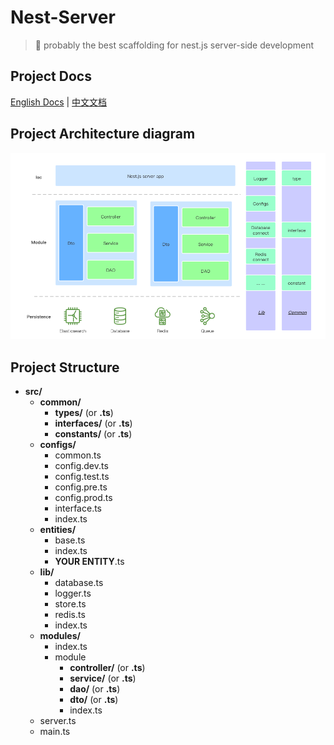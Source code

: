 # Nest-Server

> 🚀 probably the best scaffolding for nest.js server-side development

## Project Docs

[English Docs](docs/en.md) | [中文文档](docs/cn.md)

## Project Architecture diagram

![architecture diagram](docs/img/server.png)

## Project Structure

- **src/**
  - **common/**
    - **types/** (or **.ts**)
    - **interfaces/** (or **.ts**)
    - **constants/** (or **.ts**)
  - **configs/**
    - common.ts
    - config.dev.ts
    - config.test.ts
    - config.pre.ts
    - config.prod.ts
    - interface.ts
    - index.ts
  - **entities/**
    - base.ts
    - index.ts
    - **YOUR ENTITY**.ts
  - **lib/**
    - database.ts
    - logger.ts
    - store.ts
    - redis.ts
    - index.ts
  - **modules/**
    - index.ts
    - module
      - **controller/** (or **.ts**)
      - **service/** (or **.ts**)
      - **dao/** (or **.ts**)
      - **dto/** (or **.ts**)
      - index.ts
  - server.ts
  - main.ts